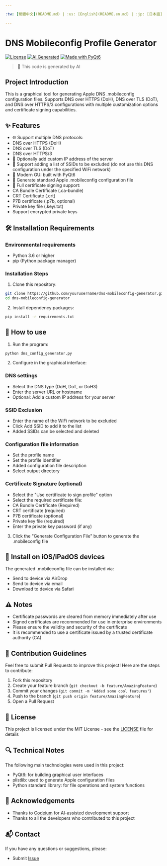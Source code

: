 ```yaml
---

:tw: [繁體中文](README.md) | :us: [English](README.en.md) | :jp: [日本語](README.ja.md)

---
```


# DNS Mobileconfig Profile Generator

[![License](https://img.shields.io/badge/license-MIT-blue.svg)](LICENSE)
[![AI Generated](https://img.shields.io/badge/AI-Generated-green.svg)](https://codeium.com)
[![Made with PyQt6](https://img.shields.io/badge/Made%20with-PyQt6-41CD52.svg)](https://www.riverbankcomputing.com/software/pyqt/)

> 🤖 This code is generated by AI

## Project Introduction

This is a graphical tool for generating Apple DNS .mobileconfig configuration files. Supports DNS over HTTPS (DoH), DNS over TLS (DoT), and DNS over HTTPS/3 configurations with multiple customization options and certificate signing capabilities.

## ✨ Features

- 🌐 Support multiple DNS protocols:
- DNS over HTTPS (DoH)
- DNS over TLS (DoT)
- DNS over HTTPS/3
- 🔧 Optionally add custom IP address of the server
- 📱 Support adding a list of SSIDs to be excluded (do not use this DNS configuration under the specified WiFi network)
- 🎨 Modern GUI built with PyQt6
- 📄 Generate standard Apple .mobileconfig configuration file
- 🔐 Full certificate signing support:
- CA Bundle Certificate (.ca-bundle)
- CRT Certificate (.crt)
- P7B certificate (.p7b, optional)
- Private key file (.key/.txt)
- Support encrypted private keys

## 🛠️ Installation Requirements

### Environmental requirements
- Python 3.6 or higher
- pip (Python package manager)

### Installation Steps

1. Clone this repository:
```bash
git clone https://github.com/yourusername/dns-mobileconfig-generator.git
cd dns-mobileconfig-generator
```

2. Install dependency packages:
```bash
pip install -r requirements.txt
```

## 📖 How to use

1. Run the program:
```bash
python dns_config_generator.py
```

2. Configure in the graphical interface:

### DNS settings
- Select the DNS type (DoH, DoT, or DoH3)
- Enter the server URL or hostname
- Optional: Add a custom IP address for your server

### SSID Exclusion
- Enter the name of the WiFi network to be excluded
- Click Add SSID to add it to the list
- Added SSIDs can be selected and deleted

### Configuration file information
- Set the profile name
- Set the profile identifier
- Added configuration file description
- Select output directory

### Certificate Signature (optional)
- Select the "Use certificate to sign profile" option
- Select the required certificate file:
- CA Bundle Certificate (Required)
- CRT certificate (required)
- P7B certificate (optional)
- Private key file (required)
- Enter the private key password (if any)

3. Click the "Generate Configuration File" button to generate the .mobileconfig file

## 📱 Install on iOS/iPadOS devices

The generated .mobileconfig file can be installed via:
- Send to device via AirDrop
- Send to device via email
- Download to device via Safari

## ⚠️ Notes

- Certificate passwords are cleared from memory immediately after use
- Signed certificates are recommended for use in enterprise environments
- Please ensure the validity and security of the certificate
- It is recommended to use a certificate issued by a trusted certificate authority (CA)

## 🤝 Contribution Guidelines

Feel free to submit Pull Requests to improve this project! Here are the steps to contribute:

1. Fork this repository
2. Create your feature branch (`git checkout -b feature/AmazingFeature`)
3. Commit your changes (`git commit -m 'Added some cool features'`)
4. Push to the branch (`git push origin feature/AmazingFeature`)
5. Open a Pull Request

## 📜 License

This project is licensed under the MIT License - see the [LICENSE](LICENSE) file for details

## 🔍 Technical Notes

The following main technologies were used in this project:
- PyQt6: for building graphical user interfaces
- plistlib: used to generate Apple configuration files
- Python standard library: for file operations and system functions

## 👥 Acknowledgements

- Thanks to [Codeium](https://codeium.com) for AI-assisted development support
- Thanks to all the developers who contributed to this project

## 📬 Contact

If you have any questions or suggestions, please:
- Submit [Issue](https://github.com/yourusername/dns-mobileconfig-generator/issues)